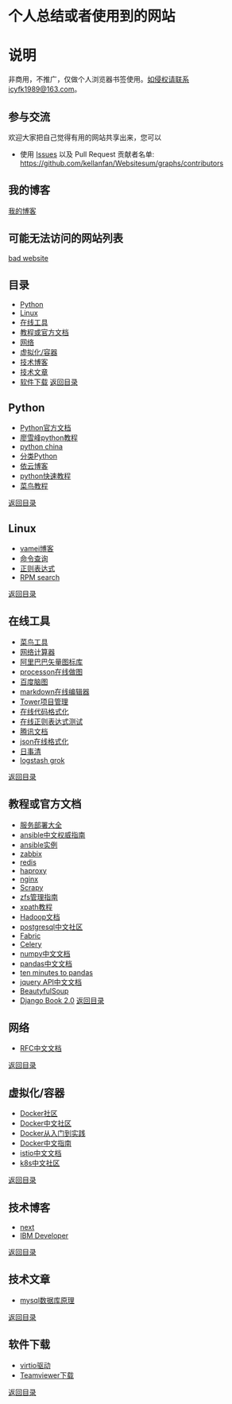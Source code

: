 个人总结或者使用到的网站
===========

说明
=======================
非商用，不推广，仅做个人浏览器书签使用。如侵权请联系icyfk1989@163.com。

## 参与交流
欢迎大家把自己觉得有用的网站共享出来，您可以
* 使用 [Issues](https://github.com/kellanfan/Websitesum/issues) 以及 Pull Request
贡献者名单: https://github.com/kellanfan/Websitesum/graphs/contributors

## 我的博客  
[我的博客](http://www.jianshu.com/u/d569982c0d4b)  

## 可能无法访问的网站列表
[bad website](badsite.txt)

## 目录
* [Python](#Python)
* [Linux](#Linux)
* [在线工具](#在线工具)
* [教程或官方文档](#教程或官方文档)
* [网络](#网络)
* [虚拟化/容器](#虚拟化/容器)
* [技术博客](#技术博客)
* [技术文章](#技术文章)
* [软件下载](#软件下载)
[返回目录](#目录)

## Python  
* [Python官方文档](https://docs.python.org/2/library/index.html)  
* [廖雪峰python教程](http://www.liaoxuefeng.com/wiki/001374738125095c955c1e6d8bb493182103fac9270762a000) 
* [python china](http://python-china.org)  
* [分类Python](https://www.keakon.net/category/Python)  
* [依云博客](http://blog.lilydjwg.me/tag/python)  
* [python快速教程](http://www.cnblogs.com/vamei/archive/2012/09/13/2682778.html)  
* [菜鸟教程](http://www.runoob.com/)  

[返回目录](#目录)

## Linux
* [vamei博客](http://www.cnblogs.com/vamei/tag/Linux/)  
* [命令查询](http://man.linuxde.net/)  
* [正则表达式](http://deerchao.net/tutorials/regex/regex.htm)  
* [RPM search](http://rpm.pbone.net/)  

[返回目录](#目录)

## 在线工具
* [菜鸟工具](https://c.runoob.com/)  
* [网络计算器](http://www.atool.org/network.php)
* [阿里巴巴矢量图标库](https://www.iconfont.cn/)
* [processon在线做图](https://www.processon.com/)
* [百度脑图](http://naotu.baidu.com/)
* [markdown在线编辑器](https://stackedit.io/)  
* [Tower项目管理](https://tower.im/)
* [在线代码格式化](http://tool.oschina.net/codeformat/json)
* [在线正则表达式测试](http://tool.oschina.net/regex/#)
* [腾讯文档](https://docs.qq.com)
* [json在线格式化](https://www.json.cn/)
* [日事清](https://www.rishiqing.com/app/todo)
* [logstash grok](https://github.com/logstash-plugins/logstash-patterns-core/tree/master/patterns)


[返回目录](#目录)

## 教程或官方文档
* [服务部署大全](https://www.server-world.info/en/)
* [ansible中文权威指南](http://www.ansible.com.cn/)  
* [ansible实例](https://galaxy.ansible.com/list)  
* [zabbix](https://www.zabbix.com/documentation/3.0/start)  
* [redis](http://www.redis.cn/documentation.html)  
* [haproxy](http://www.haproxy.org/download/1.7/doc/configuration.txt)  
* [nginx](http://nginx.org/en/docs/)
* [Scrapy](https://scrapy-chs.readthedocs.io/zh_CN/1.0/intro/tutorial.html)
* [zfs管理指南](https://docs.oracle.com/cd/E38902_01/html/E38893/zfsover-1.html#scrolltoc)
* [xpath教程](http://www.w3school.com.cn/xpath/index.asp)
* [Hadoop文档](http://hadoop.apache.org/docs/r1.0.4/cn/index.html)
* [postgresql中文社区](http://www.postgres.cn/index.php/v2/home)
* [Fabric](https://fabric-chs.readthedocs.io/zh_CN/chs/index.html)
* [Celery](http://docs.jinkan.org/docs/celery/index.html)
* [numpy中文文档](https://www.numpy.org.cn/index.html)
* [pandas中文文档](https://www.pypandas.cn/)
* [ten minutes to pandas](https://pandas.pydata.org/pandas-docs/stable/getting_started/10min.html)
* [jquery API中文文档](http://jquery.cuishifeng.cn/)
* [BeautyfulSoup](https://www.crummy.com/software/BeautifulSoup/bs4/doc/index.zh.html)
* [Django Book 2.0](http://docs.30c.org/djangobook2/index.html)
[返回目录](#目录)

## 网络
* [RFC中文文档](http://man.chinaunix.net/develop/rfc/RFC4.txt)  

[返回目录](#目录)

## 虚拟化/容器
* [Docker社区](http://dockone.io/)  
* [Docker中文社区](http://www.docker.org.cn)  
* [Docker从入门到实践](http://dockerpool.com/static/books/docker_practice/index.html)
* [Docker中文指南](http://www.widuu.com/chinese_docker/index.html)
* [istio中文文档](https://istio.io/zh/docs/)
* [k8s中文社区](https://www.kubernetes.org.cn/peixun)

[返回目录](#目录)

## 技术博客
* [next](http://theme-next.iissnan.com/)  
* [IBM Developer](https://www.ibm.com/developerworks/cn/)

[返回目录](#目录)

## 技术文章
* [mysql数据库原理](https://mp.weixin.qq.com/s?__biz=MzA5OTAyNzQ2OA==&mid=2649697103&idx=1&sn=7fe66590707decbdb0d30570d9f08a4f&chksm=8893142cbfe49d3a1ac63c13be50ca7c90b4e77bea80dc7eaf1ede6ca7ea7220144d523c2515&mpshare=1&scene=24&srcid=0306cIymbdhyDDycurXR4eeu#rd)

[返回目录](#目录)

## 软件下载
* [virtio驱动](https://fedorapeople.org/groups/virt/virtio-win/direct-downloads/)
* [Teamviewer下载](https://www.teamviewer.com/zhtw/download/previous-versions/)

[返回目录](#目录)
